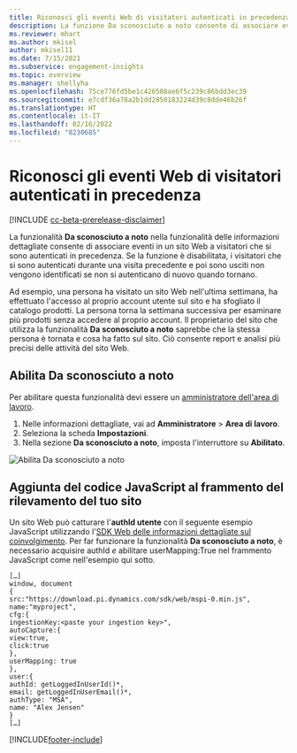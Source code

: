 ```yaml
---
title: Riconosci gli eventi Web di visitatori autenticati in precedenza tramite Da sconosciuto a noto
description: La funzione Da sconosciuto a noto consente di associare eventi su un sito Web a visitatori che si sono autenticati in precedenza.
ms.reviewer: mhart
ms.author: mkisel
author: mkisel11
ms.date: 7/15/2021
ms.subservice: engagement-insights
ms.topic: overview
ms.manager: shellyha
ms.openlocfilehash: 75ce776fd5be1c426508ae6f5c239c86bdd3ec39
ms.sourcegitcommit: e7cdf36a78a2b1dd2850183224d39c8dde46b26f
ms.translationtype: HT
ms.contentlocale: it-IT
ms.lasthandoff: 02/16/2022
ms.locfileid: "8230685"
---
```

# <a name="recognize-web-events-from-previously-authenticated-visitors"></a>Riconosci gli eventi Web di visitatori autenticati in precedenza

[!INCLUDE [cc-beta-prerelease-disclaimer](includes/cc-beta-prerelease-disclaimer.md)]

La funzionalità **Da sconosciuto a noto** nella funzionalità delle informazioni dettagliate consente di associare eventi in un sito Web a visitatori che si sono autenticati in precedenza. Se la funzione è disabilitata, i visitatori che si sono autenticati durante una visita precedente e poi sono usciti non vengono identificati se non si autenticano di nuovo quando tornano. 

Ad esempio, una persona ha visitato un sito Web nell'ultima settimana, ha effettuato l'accesso al proprio account utente sul sito e ha sfogliato il catalogo prodotti. La persona torna la settimana successiva per esaminare più prodotti senza accedere al proprio account. Il proprietario del sito che utilizza la funzionalità **Da sconosciuto a noto** saprebbe che la stessa persona è tornata e cosa ha fatto sul sito. Ciò consente report e analisi più precisi delle attività del sito Web.

## <a name="enable-unknown-to-known"></a>Abilita Da sconosciuto a noto

Per abilitare questa funzionalità devi essere un [amministratore dell'area di lavoro](user-roles.md). 

1. Nelle informazioni dettagliate, vai ad **Amministratore** > **Area di lavoro**. 
2. Seleziona la scheda **Impostazioni**.
3. Nella sezione **Da sconosciuto a noto**, imposta l'interruttore su **Abilitato**.

![Abilita Da sconosciuto a noto](media/U2Ktoggle.png "Abilita Da sconosciuto a noto")

## <a name="adding-javascript-code-to-your-sites-tracking-snippet"></a>Aggiunta del codice JavaScript al frammento del rilevamento del tuo sito

Un sito Web può catturare l'**authId utente** con il seguente esempio JavaScript utilizzando l'[SDK Web delle informazioni dettagliate sul coinvolgimento](advanced-SDK-implementation.md). Per far funzionare la funzionalità **Da sconosciuto a noto**, è necessario acquisire authId *e* abilitare userMapping:True nel frammento JavaScript come nell'esempio qui sotto.

```
[…]
window, document
{
src:"https://download.pi.dynamics.com/sdk/web/mspi-0.min.js",
name:"myproject",
cfg:{
ingestionKey:<paste your ingestion key>",
autoCapture:{
view:true,
click:true
},
userMapping: true
},
user:{
authId: getLoggedInUserId()*,
email: getLoggedInUserEmail()*,
authType: "MSA",
name: "Alex Jensen"
}
[…]
```

[!INCLUDE[footer-include](../includes/footer-banner.md)]
